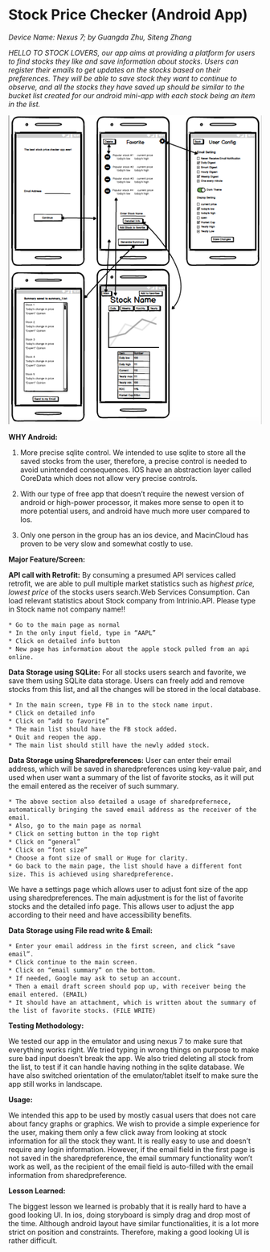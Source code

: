 # Stock Price Checker (Android App)

*Device Name: Nexus 7; by Guangda Zhu, Siteng Zhang*

*HELLO TO STOCK LOVERS, our app aims at providing a platform for users to find stocks they like and save information about stocks. Users can register their emails to get updates on the stocks based on their preferences. They will be able to save stock they want to continue to observe, and all the stocks they have saved up should be similar to the bucket list created for our android mini-app with each stock being an item in the list.*

![alt text](https://github.com/adazhu365/Stock-Price-Checker/blob/master/wireframe-1.png 'WireFrame')


**WHY Android:**

1. More precise sqlite control. We intended to use sqlite to store all the saved stocks from the user, therefore, a precise control is needed to avoid unintended consequences. IOS have an abstraction layer called CoreData which does not allow very precise controls. 
  
2. With our type of free app that doesn’t require the newest version of android or high-power processor, it makes more sense to open it to more potential users, and android have much more user compared to Ios. 

3. Only one person in the group has an ios device, and MacinCloud has proven to be very slow and somewhat costly to use. 


**Major Feature/Screen:**

**API call with Retrofit:** By consuming a presumed API services called retrofit, we are able to pull  multiple market statistics such as *highest price, lowest price* of the stocks users search.Web Services Consumption. Can load relevant statistics about Stock company from Intrinio.API. Please type in Stock name not company name!!

    * Go to the main page as normal
    * In the only input field, type in “AAPL”
    * Click on detailed info button
    * New page has information about the apple stock pulled from an api online. 

**Data Storage using SQLite:** For all stocks users search and favorite, we save them using SQLite data storage. Users can freely add and remove stocks from this list, and all the changes will be stored in the local database.

    * In the main screen, type FB in to the stock name input.
    * Click on detailed info
    * Click on “add to favorite”
    * The main list should have the FB stock added. 
    * Quit and reopen the app.
    * The main list should still have the newly added stock. 
    
**Data Storage using Sharedpreferences:** User can enter their email address, which will be saved in sharedpreferences using key-value pair, and used when user want a summary of the list of favorite stocks, as it will put the email entered as the receiver of such summary.

    * The above section also detailed a usage of sharedprefernece, automatically bringing the saved email address as the receiver of the email.
    * Also, go to the main page as normal
    * Click on setting button in the top right
    * Click on “general”
    * Click on “font size”
    * Choose a font size of small or Huge for clarity.
    * Go back to the main page, the list should have a different font size. This is achieved using sharedpreference. 

We have a settings page which allows user to adjust font size of the app using sharedpreferences. The main adjustment is for the list of favorite stocks and the detailed info page. This allows user to adjust the app according to their need and have accessibility benefits. 

**Data Storage using File read write & Email:**

    * Enter your email address in the first screen, and click “save email”.
    * Click continue to the main screen.
    * Click on “email summary” on the bottom.
    * If needed, Google may ask to setup an account.
    * Then a email draft screen should pop up, with receiver being the email entered. (EMAIL)
    * It should have an attachment, which is written about the summary of the list of favorite stocks. (FILE WRITE)
    
    

**Testing Methodology:**

We tested our app in the emulator and using nexus 7 to make sure that everything works right. We tried typing in wrong things on purpose to make sure bad input doesn’t break the app. We also tried deleting all stock from the list, to test if it can handle having nothing in the sqlite database. We have also switched orientation of the emulator/tablet itself to make sure the app still works in landscape. 

**Usage:**

We intended this app to be used by mostly casual users that does not care about fancy graphs or graphics. We wish to provide a simple experience for the user, making them only a few click away from looking at stock information for all the stock they want. It is really easy to use and doesn’t require any login information. However, if the email field in the first page is not saved in the sharedpreference, the email summary functionality won’t work as well, as the recipient of the email field is auto-filled with the email information from sharedpreference. 

**Lesson Learned:**

The biggest lesson we learned is probably that it is really hard to have a good looking UI. In ios, doing storyboard is simply drag and drop most of the time. Although android layout have similar functionalities, it is a lot more strict on position and constraints. Therefore, making a good looking UI is rather difficult. 
	

